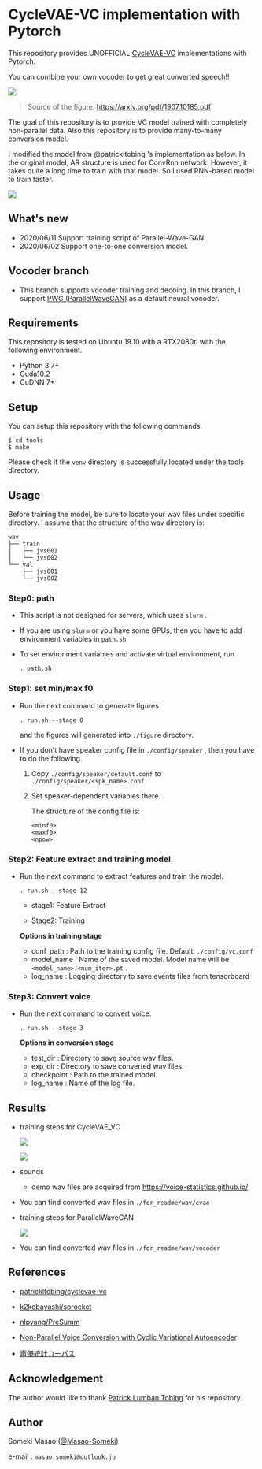 # CycleVAE-VC implementation with Pytorch

This repository provides UNOFFICIAL [CycleVAE-VC](https://arxiv.org/abs/1907.10185) implementations with Pytorch.

You can combine your own vocoder to get great converted speech!!

![](./for_readme/img/figure_1.png)

> Source of the figure: https://arxiv.org/pdf/1907.10185.pdf

The goal of this repository is to provide VC model trained with completely non-parallel data.
Also this repository is to provide many-to-many conversion model.

I modified the model from @patrickltobing 's implementation as below.
In the original model, AR structure is used for ConvRnn network. However, it takes quite a long time to train with that model. So I used RNN-based model to train faster.

![](./for_readme/img/structure.png)



## What's new

- 2020/06/11	Support training script of Parallel-Wave-GAN.
- 2020/06/02	Support one-to-one conversion model.

## Vocoder branch
- This branch supports vocoder training and decoing. In this branch, I support [PWG (ParallelWaveGAN)](https://github.com/kan-bayashi/ParallelWaveGAN) as a default neural vocoder.

## Requirements

This repository is tested on Ubuntu 19.10 with a RTX2080ti with the following environment.

- Python 3.7+
- Cuda10.2
- CuDNN 7+



## Setup

You can setup this repository with the following commands.

```
$ cd tools
$ make
```

Please check if the `venv` directory is successfully located under the tools directory.



## Usage

Before training the model, be sure to locate your wav files under specific directory.
I assume that the structure of the wav directory is:
```
wav
├── train
│   ├── jvs001
│   └── jvs002
└── val
    ├── jvs001
    └── jvs002
```

### Step0: path

- This script is not designed for servers, which uses `slurm` .

- If you are using `slurm` or you have some GPUs, then you have to add environment variables in `path.sh` 

- To set environment variables and activate virtual environment, run

  ```
  . path.sh
  ```

  

### Step1: set min/max f0

- Run the next command to generate figures

  ```
  . run.sh --stage 0
  ```

  and the figures will generated into `./figure` directory.

- If you don't have speaker config file in `./config/speaker` , then you have to do the following

  1.  Copy `./config/speaker/default.conf`  to `./config/speaker/<spk_name>.conf`

  2. Set speaker-dependent variables there.

     The structure of the config file is:

     ```
     <minf0>
     <maxf0>
     <npow>
     ```



### Step2: Feature extract and training model.

- Run the next command to extract features and train the model.

  ```
  . run.sh --stage 12
  ```

  - stage1: Feature Extract

  - Stage2: Training

    

  **Options in training stage** 

  - conf_path : Path to the training config file. Default: `./config/vc.conf`
  - model_name : Name of the saved model. Model name will be  `<model_name>.<num_iter>.pt` .
  - log_name : Logging directory to save events files from tensorboard


### Step3: Convert voice

- Run the next command to convert voice.

  ```
  . run.sh --stage 3
  ```
  

  **Options in conversion stage** 

  - test_dir : Directory to save source wav files.
  - exp_dir : Directory to save converted wav files.
  - checkpoint : Path to the trained model.
  - log_name : Name of the log file.



## Results

- training steps for CycleVAE_VC

  ![](./for_readme/img/scalars_1.png)

  ![](./for_readme/img/scalars_2.png)

- sounds

  - demo wav files are acquired from https://voice-statistics.github.io/
  
- You can find converted wav files in `./for_readme/wav/cvae` 
  

  
- training steps for ParallelWaveGAN

  ![](/home/masao/doc/vc/for_readme/img/scalars_3.png)
  
- You can find converted wav files in `./for_readme/wav/vocoder`

   

## References

- [patrickltobing/cyclevae-vc](https://github.com/patrickltobing/cyclevae-vc)

- [k2kobayashi/sprocket](https://github.com/k2kobayashi/sprocket)
- [nlpyang/PreSumm](https://github.com/nlpyang/PreSumm)
- [Non-Parallel Voice Conversion with Cyclic Variational Autoencoder](https://arxiv.org/abs/1907.10185)
- [声優統計コーパス](https://voice-statistics.github.io/)



## Acknowledgement

The author would like to thank [Patrick Lumban Tobing](https://arxiv.org/search/eess?searchtype=author&query=Tobing%2C+P+L) for his repository.



## Author

Someki Masao ([@Masao-Someki](https://github.com/Masao-Someki))

e-mail : `masao.someki@outlook.jp`


